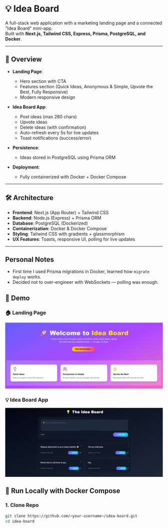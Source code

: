 # 💡 Idea Board

A full-stack web application with a marketing landing page and a connected "Idea Board" mini-app.  
Built with **Next.js, Tailwind CSS, Express, Prisma, PostgreSQL, and Docker**.

---

## 🚀 Overview

- **Landing Page**:  
  - Hero section with CTA  
  - Features section (Quick Ideas, Anonymous & Simple, Upvote the Best, Fully Responsive)  
  - Modern responsive design  

- **Idea Board App**:  
  - Post ideas (max 280 chars)  
  - Upvote ideas  
  - Delete ideas (with confirmation)  
  - Auto-refresh every 5s for live updates  
  - Toast notifications (success/error)  

- **Persistence**:  
  - Ideas stored in PostgreSQL using Prisma ORM  

- **Deployment**:  
  - Fully containerized with Docker + Docker Compose  

---

## 🛠 Architecture

- **Frontend**: Next.js (App Router) + Tailwind CSS  
- **Backend**: Node.js (Express) + Prisma ORM  
- **Database**: PostgreSQL (Dockerized)  
- **Containerization**: Docker & Docker Compose  
- **Styling**: Tailwind CSS with gradients + glassmorphism  
- **UX Features**: Toasts, responsive UI, polling for live updates  

---

## Personal Notes
- First time I used Prisma migrations in Docker, learned how `migrate deploy` works.
- Decided not to over-engineer with WebSockets — polling was enough.


## 🎥 Demo

### 🏠 Landing Page
![Landing Page](./screenshots/landingpage.png)

### 💡 Idea Board App
![Idea Board](./screenshots/app_page.png)

## 🐳 Run Locally with Docker Compose

### 1. Clone Repo
```bash
git clone https://github.com/<your-username>/idea-board.git
cd idea-board
